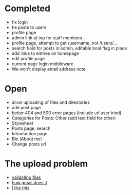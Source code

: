 Completed
=========
- fix login
- tie posts to users
- profile page
- admin link at top for staff members
- profile page, attempt to get /username, not /users/...
- search field for posts in admin, editable bool flag in place
- add links to entries on homepage
- edit profile page
- current page login middleware
- We won't display email address note

Open
====
- allow uploading of files and directories
- add post page
- better 404 and 500 error pages (include url user tried)
- Categories for Posts: Other (add text field for other)
- Stylesheet
- Posts page, search
- Introduction page
- Bio (About me)
- Change posts url

The upload problem
==================
- [validating files](http://stackoverflow.com/questions/1095250/django-file-upload-input-validation-and-security)
- [how gmail does it](http://www.thecssninja.com/javascript/gmail-upload)
- [I like this](http://the-stickman.com/web-development/javascript/upload-multiple-files-with-a-single-file-element/)
